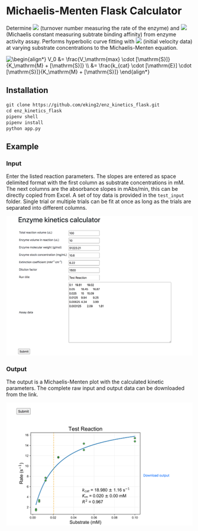 # Michaelis-Menten Flask Calculator

Determine <img src="https://render.githubusercontent.com/render/math?math=k_\mathrm{cat}"> (turnover number measuring the rate of the enzyme) and <img src="https://render.githubusercontent.com/render/math?math=K_\mathrm{M}"> (Michaelis constant measuring subtrate binding affinity) from enzyme activity assay. 
Performs hyperbolic curve fitting with <img src="https://render.githubusercontent.com/render/math?math=V_0"> (initial velocity data) at varying substrate concentrations to the Michaelis-Menten equation.  

<img src=
"https://render.githubusercontent.com/render/math?math=%5CLarge+%5Cdisplaystyle+%5Cbegin%7Balign%2A%7D%0AV_0+%26%3D+%5Cfrac%7BV_%5Cmathrm%7Bmax%7D+%5Ccdot+%5B%5Cmathrm%7BS%7D%5D%7D+%7BK_%5Cmathrm%7BM%7D+%2B+%5B%5Cmathrm%7BS%7D%5D%7D+%5C%5C%0A+%26%3D+%5Cfrac%7Bk_%7Bcat%7D+%5Ccdot+%5B%5Cmathrm%7BE%7D%5D+%5Ccdot+%5B%5Cmathrm%7BS%7D%5D%7D%7BK_%5Cmathrm%7BM%7D+%2B+%5B%5Cmathrm%7BS%7D%5D%7D%0A%5Cend%7Balign%2A%7D%0A" 
alt="\begin{align*}
V_0 &= \frac{V_\mathrm{max} \cdot [\mathrm{S}]} {K_\mathrm{M} + [\mathrm{S}]} \\
 &= \frac{k_{cat} \cdot [\mathrm{E}] \cdot [\mathrm{S}]}{K_\mathrm{M} + [\mathrm{S}]}
\end{align*}
">

## Installation
```
git clone https://github.com/eking2/enz_kinetics_flask.git
cd enz_kinetics_flask
pipenv shell
pipenv install
python app.py
```

## Example

### Input

Enter the listed reaction parameters. 
The slopes are entered as space delimited format with the first column as substrate concentrations in mM. 
The next columns are the absorbance slopes in mAbs/min, this can be directly copied from Excel. 
A set of toy data is provided in the `test_input` folder. 
Single trial or multiple trials can be fit at once as long as the trials are separated into different columns.

![input](assets/inputs.png)

### Output

The output is a Michaelis-Menten plot with the calculated kinetic parameters. The complete raw input and output data can be downloaded from the link. 

![input](assets/output.png)
